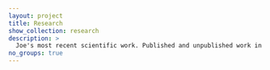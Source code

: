 ```yaml
---
layout: project
title: Research
show_collection: research
description: >
  Joe's most recent scientific work. Published and unpublished work in the field of biology. 
no_groups: true
---
```

